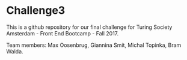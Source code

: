 # Challenge3
This is a github repository for our final challenge for Turing Society Amsterdam - Front End Bootcamp - Fall 2017.

Team members: Max Oosenbrug, Giannina Smit, Michal Topinka, Bram Walda.
